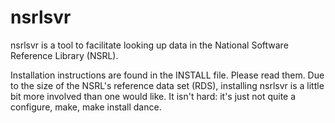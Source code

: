 nsrlsvr
=======
nsrlsvr is a tool to facilitate looking up data in the National Software
Reference Library (NSRL).

Installation instructions are found in the INSTALL file.  Please read them.
Due to the size of the NSRL's reference data set (RDS), installing nsrlsvr
is a little bit more involved than one would like.  It isn't hard: it's just
not quite a configure, make, make install dance.

